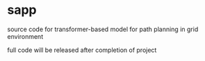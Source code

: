 # sapp
source code for transformer-based model for path planning in grid environment 

full code will be released after completion of project 

